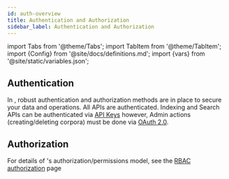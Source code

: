 ```yaml
---
id: auth-overview
title: Authentication and Authorization
sidebar_label: Authentication and Authorization
---
```


import Tabs from '@theme/Tabs';
import TabItem from '@theme/TabItem';
import {Config} from '@site/docs/definitions.md';
import {vars} from '@site/static/variables.json';

## Authentication

In <Config v="names.product"/>, robust authentication and authorization methods are 
in place to secure your data and operations. All <Config v="names.product"/> APIs are authenticated. 
Indexing and Search APIs can be authenticated via [API Keys](/docs/learn/authentication/api-key-management)
however, Admin actions (creating/deleting corpora) must be done via
[OAuth 2.0](/docs/learn/authentication/oauth-2).

## Authorization
For details of <Config v="names.product"/>'s authorization/permissions model,
see the [RBAC authorization](/docs/learn/authentication/role-based-access-control) page